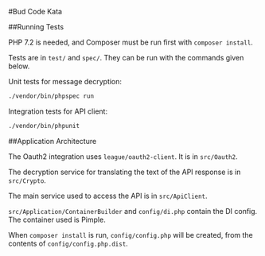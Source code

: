 #Bud Code Kata

##Running Tests

PHP 7.2 is needed, and Composer must be run first with `composer install`.

Tests are in `test/` and `spec/`. They can be run with the commands given below.

Unit tests for message decryption:
```bash
./vendor/bin/phpspec run
```

Integration tests for API client:
```bash
./vendor/bin/phpunit
```

##Application Architecture

The Oauth2 integration uses `league/oauth2-client`. It is in `src/Oauth2`.

The decryption service for translating the text of the API response is in `src/Crypto`.

The main service used to access the API is in `src/ApiClient`.

`src/Application/ContainerBuilder` and `config/di.php` contain the DI config. The container used is Pimple.

When `composer install` is run, `config/config.php` will be created, from the contents of `config/config.php.dist`.
